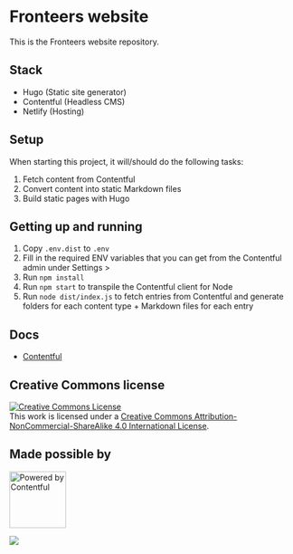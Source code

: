 # Fronteers website

This is the Fronteers website repository.

## Stack

- Hugo (Static site generator)
- Contentful (Headless CMS)
- Netlify (Hosting)

## Setup

When starting this project, it will/should do the following tasks:

1. Fetch content from Contentful
2. Convert content into static Markdown files
3. Build static pages with Hugo

## Getting up and running

1. Copy `.env.dist` to `.env`
2. Fill in the required ENV variables that you can get from the Contentful admin under Settings >
3. Run `npm install`
4. Run `npm start` to transpile the Contentful client for Node
5. Run `node dist/index.js` to fetch entries from Contentful and generate folders for each content type + Markdown files for each entry

## Docs

- [Contentful](docs/contentful.md)

## Creative Commons license

<a rel="license" href="http://creativecommons.org/licenses/by-nc-sa/4.0/"><img alt="Creative Commons License" style="border-width:0" src="https://i.creativecommons.org/l/by-nc-sa/4.0/88x31.png" /></a><br />This work is licensed under a <a rel="license" href="http://creativecommons.org/licenses/by-nc-sa/4.0/">Creative Commons Attribution-NonCommercial-ShareAlike 4.0 International License</a>.

## Made possible by
<a href="https://www.contentful.com/" rel="nofollow" target="_blank" style="max-width:100px;width:100px"><img src="https://images.ctfassets.net/fo9twyrwpveg/44baP9Gtm8qE2Umm8CQwQk/c43325463d1cb5db2ef97fca0788ea55/PoweredByContentful_LightBackground.svg" style="max-width:100px;width:100px;" width="150px" alt="Powered by Contentful" /></a>

<a href="https://www.netlify.com">
  <img src="https://www.netlify.com/img/global/badges/netlify-dark.svg"/>
</a>
